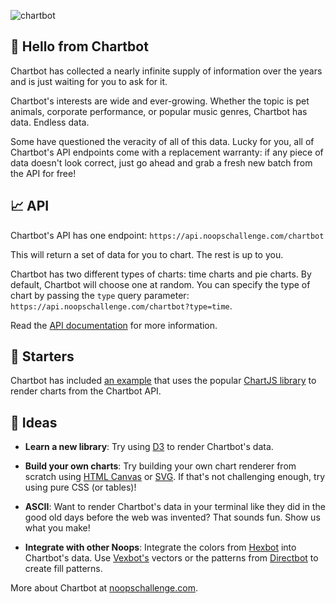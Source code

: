 ![chartbot](https://user-images.githubusercontent.com/212941/60475269-61368300-9c2b-11e9-8160-e593c46890e0.png)

## 👋 Hello from Chartbot

Chartbot has collected a nearly infinite supply of information over the years and is just waiting for you to ask for it.

Chartbot's interests are wide and ever-growing.  Whether the topic is pet animals, corporate performance, or popular music genres, Chartbot has data. Endless data.

Some have questioned the veracity of all of this data. Lucky for you, all of Chartbot's API endpoints come with a replacement warranty: if any piece of data doesn't look correct, just go ahead and grab a fresh new batch from the API for free!

## 📈 API

Chartbot's API has one endpoint: `https://api.noopschallenge.com/chartbot`

This will return a set of data for you to chart. The rest is up to you.

Chartbot has two different types of charts: time charts and pie charts. By default, Chartbot will choose one at random. You can specify  the type of chart by passing the `type` query parameter: `https://api.noopschallenge.com/chartbot?type=time`.

Read the [API documentation](./API.md) for more information.

## 🚦 Starters

Chartbot has included [an example](./starter/index.html) that uses the popular [ChartJS library](https://chartjs.org) to render charts from the Chartbot API.

## 🔆 Ideas

- **Learn a new library**: Try using [D3](https://d3js.org/) to render Chartbot's data.

- **Build your own charts**: Try building your own chart renderer from scratch using [HTML Canvas](https://developer.mozilla.org/en-US/docs/Web/API/Canvas_API) or [SVG](https://developer.mozilla.org/en-US/docs/Web/SVG). If that's not challenging enough, try using pure CSS (or tables)!

- **ASCII**: Want to render Chartbot's data in your terminal like they did in the good old days before the web was invented? That sounds fun. Show us what you make!

- **Integrate with other Noops**: Integrate the colors from [Hexbot](https://noopschallenge.com/challenges/hexbot) into Chartbot's data. Use [Vexbot's](https://noopschallenge.com/challenges/vexbot) vectors or the patterns from [Directbot](https://noopschallenge.com/challenges/directbot) to create fill patterns.

More about Chartbot at [noopschallenge.com](https://noopschallenge.com/challenges/chartbot).
